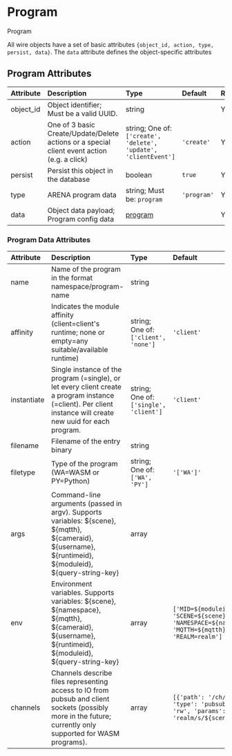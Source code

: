 
Program
=======


Program

All wire objects have a set of basic attributes ```{object_id, action, type, persist, data}```. The ```data``` attribute defines the object-specific attributes

Program Attributes
-------------------

|Attribute|Description|Type|Default|Required|
| :--- | :--- | :--- | :--- | :--- |
|object_id|Object identifier; Must be a valid UUID.|string||Yes|
|action|One of 3 basic Create/Update/Delete actions or a special client event action (e.g. a click)|string; One of: ```['create', 'delete', 'update', 'clientEvent']```|```'create'```|Yes|
|persist|Persist this object in the database|boolean|```true```|Yes|
|type|ARENA program data|string; Must be: ```program```|```'program'```|Yes|
|data|Object data payload; Program config data|[program](program)||Yes|

### Program Data Attributes

|Attribute|Description|Type|Default|Required|
| :--- | :--- | :--- | :--- | :--- |
|name|Name of the program in the format namespace/program-name|string||Yes|
|affinity|Indicates the module affinity (client=client's runtime; none or empty=any suitable/available runtime)|string; One of: ```['client', 'none']```|```'client'```|No|
|instantiate|Single instance of the program (=single), or let every client create a program instance (=client). Per client instance will create new uuid for each program.|string; One of: ```['single', 'client']```|```'client'```|Yes|
|filename|Filename of the entry binary|string||Yes|
|filetype|Type of the program (WA=WASM or PY=Python)|string; One of: ```['WA', 'PY']```|```'['WA']'```|Yes|
|args|Command-line arguments (passed in argv). Supports variables: ${scene}, ${mqtth}, ${cameraid}, ${username}, ${runtimeid}, ${moduleid}, ${query-string-key}|array||No|
|env|Environment variables. Supports variables: ${scene}, ${namespace}, ${mqtth}, ${cameraid}, ${username}, ${runtimeid}, ${moduleid}, ${query-string-key}|array|```['MID=${moduleid}', 'SCENE=${scene}', 'NAMESPACE=${namespace}', 'MQTTH=${mqtth}', 'REALM=realm']```|Yes|
|channels|Channels describe files representing access to IO from pubsub and client sockets (possibly more in the future; currently only supported for WASM programs).|array|```[{'path': '/ch/${scene}', 'type': 'pubsub', 'mode': 'rw', 'params': {'topic': 'realm/s/${scene}'}}]```|No|
